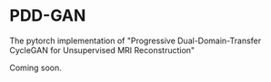 # PDD-GAN
The pytorch implementation of "Progressive Dual-Domain-Transfer CycleGAN for Unsupervised MRI Reconstruction"


Coming soon.
